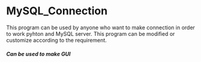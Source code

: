 # MySQL_Connection
This program can be used by anyone who want to make connection in order to work pyhton and MySQL server. 
This program can be modified or customize according to the requirement.
##### Can be used to make GUI #########
